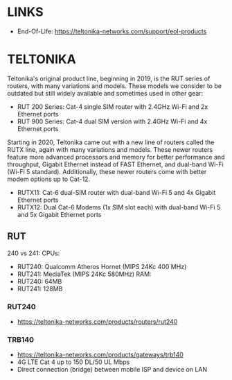 # LINKS

- End-Of-Life: https://teltonika-networks.com/support/eol-products

# TELTONIKA

Teltonika's original product line, beginning in 2019, is the RUT series of routers, with many variations and models. These models we  consider to be outdated but still widely available and sometimes used in other gear:

- RUT 200 Series: Cat-4 single SIM router with 2.4GHz Wi-Fi and 2x Ethernet ports
- RUT 900 Series: Cat-4 dual SIM version with 2.4GHz Wi-Fi and 4x Ethernet ports

Starting in 2020, Teltonika came out with a new line of routers  called the RUTX line, again with many variations and models. These  newer routers feature more advanced processors and memory for better  performance and throughput, Gigabit Ethernet instead of FAST Ethernet,  and dual-band Wi-Fi (Wi-Fi 5 standard). Additionally, these newer  routers come with better modem options up to Cat-12.

- RUTX11: Cat-6 dual-SIM router with dual-band Wi-Fi 5 and 4x Gigabit Ethernet ports
- RUTX12: Dual Cat-6 Modems (1x SIM slot each) with dual-band Wi-Fi 5 and 5x Gigabit Ethernet ports

## RUT

240 vs 241:
CPUs: 
- RUT240: Qualcomm Atheros Hornet (MIPS 24Kc 400 MHz)
- RUT241: MediaTek (MIPS 24Kc 580MHz)
RAM:
- RUT240: 64MB
- RUT241: 128MB

### RUT240

- https://teltonika-networks.com/products/routers/rut240

### TRB140

- https://teltonika-networks.com/products/gateways/trb140
- 4G LTE Cat 4 up to 150 DL/50 UL Mbps
- Direct connection (bridge) between mobile ISP and device on LAN

